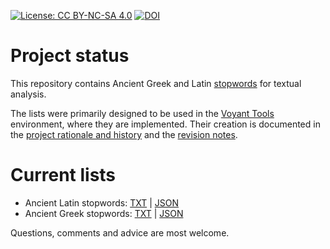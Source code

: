 [![License: CC BY-NC-SA 4.0](https://img.shields.io/badge/License-CC%20BY--NC--SA%204.0-blue.svg)](https://creativecommons.org/licenses/by-nc-sa/4.0/) 
[![DOI](https://zenodo.org/badge/DOI/10.5281/zenodo.1165206.svg)](https://doi.org/10.5281/zenodo.1165206)

# Project status

This repository contains Ancient Greek and Latin [stopwords](https://github.com/aurelberra/stopwords/blob/master/rationale.md#about-stopwords) for textual analysis.

The lists were primarily designed to be used in the [Voyant Tools](http://voyant-tools.org/) environment, where they are implemented. Their creation is documented in the [project rationale and history](rationale.md) and the [revision notes](revision_notes.md).

# Current lists

* Ancient Latin stopwords: [TXT](stopwords_latin.txt) | [JSON](stopwords_latin.json)
* Ancient Greek stopwords: [TXT](stopwords_greek.txt) | [JSON](stopwords_greek.json)

Questions, comments and advice are most welcome.
